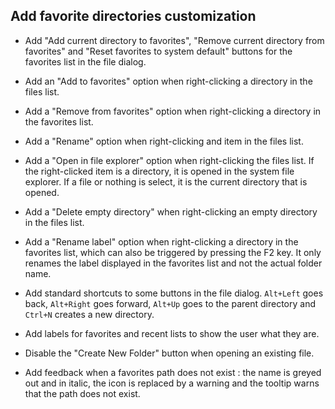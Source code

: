 ## Add favorite directories customization

* Add "Add current directory to favorites", "Remove current directory from favorites" and "Reset favorites to system default" buttons for the favorites list in the file dialog.

* Add an "Add to favorites" option when right-clicking a directory in the files list.

* Add a "Remove from favorites" option when right-clicking a directory in the favorites list.

* Add a "Rename" option when right-clicking and item in the files list.

* Add a "Open in file explorer" option when right-clicking the files list. If the right-clicked item is a directory, it is opened in the system file explorer. If a file or nothing is select, it is the current directory that is opened.

* Add a "Delete empty directory" when right-clicking an empty directory in the files list.

* Add a "Rename label" option when right-clicking a directory in the favorites list, which can also be triggered by pressing the F2 key. It only renames the label displayed in the favorites list and not the actual folder name.

* Add standard shortcuts to some buttons in the file dialog. `Alt+Left` goes back, `Alt+Right` goes forward, `Alt+Up` goes to the parent directory and `Ctrl+N` creates a new directory.

* Add labels for favorites and recent lists to show the user what they are.

* Disable the "Create New Folder" button when opening an existing file.

* Add feedback when a favorites path does not exist : the name is greyed out and in italic, the icon is replaced by a warning and the tooltip warns that the path does not exist.
